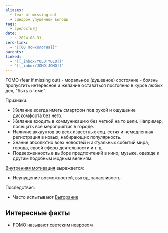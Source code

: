 ```yaml
---
aliases:
  - fear of missing out
  - синдром упущенной выгоды
tags:
  - зрелость/🌱
date:
  - - 2024-08-31
zero-link:
  - "[[00 Психология]]"
parents: 
linked:
  - "[[_inbox/YOLO|YOLO]]"
  - "[[_inbox/JOMO|JOMO]]"
---
```

FOMO (fear if missing out) - моральное (душевное) состояние - боязнь пропустить интересное и желание оставаться постоянно в курсе любых дел, "быть в теме".

Признаки:
- Желание всегда иметь смартфон под рукой и ощущение дискомфорта без него.
- Желание входить в коммуникацию без четкой на то цели. Например, посещать все мероприятия в городе.
- Наличие аккаунтов во всех известных соц. сетях и немедленная регистрация в новых, набирающих популярность.
- Знание абсолютно всех новостей и актуальных событий мира, города, своей сферы деятельности и т. д.
- Подверженность в выборе предпочтений в кино, музыке, одежде и другим подобным модным веяниям.

[Внутренняя мотивация](knowledge/productivity/other/Внутренняя%20мотивация.md) выражается:
- Неупущение возможностей, выгод, запасливость

Последствия:
- Часто испытывают [Выгорание](knowledge/health/болезни/Выгорание.md)
## Интересные факты
- FOMO называют светским неврозом